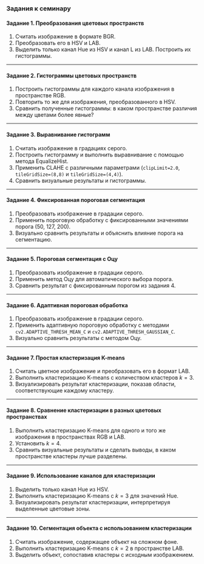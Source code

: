 
### **Задания к семинару**

#### **Задание 1. Преобразования цветовых пространств**
1. Считать изображение в формате BGR.
2. Преобразовать его в HSV и LAB.
3. Выделить только канал Hue из HSV и канал L из LAB. Построить их гистограммы.

---

#### **Задание 2. Гистограммы цветовых пространств**
1. Построить гистограммы для каждого канала изображения в пространстве RGB.
2. Повторить то же для изображения, преобразованного в HSV.
3. Сравнить полученные гистограммы: в каком пространстве различия между цветами более явные?

---

#### **Задание 3. Выравнивание гистограмм**
1. Считать изображение в градациях серого.
2. Построить гистограмму и выполнить выравнивание с помощью метода EqualizeHist.
3. Применить CLAHE с различными параметрами (`clipLimit=2.0`, `tileGridSize=(8,8)` и `tileGridSize=(4,4)`).
4. Сравнить визуальные результаты и гистограммы.

---

#### **Задание 4. Фиксированная пороговая сегментация**
1. Преобразовать изображение в градации серого.
2. Применить пороговую обработку с фиксированными значениями порога (50, 127, 200).
3. Визуально сравнить результаты и объяснить влияние порога на сегментацию.

---

#### **Задание 5. Пороговая сегментация с Оцу**
1. Преобразовать изображение в градации серого.
2. Применить метод Оцу для автоматического выбора порога.
3. Сравнить результат с фиксированным порогом из задания 4.

---

#### **Задание 6. Адаптивная пороговая обработка**
1. Преобразовать изображение в градации серого.
2. Применить адаптивную пороговую обработку с методами `cv2.ADAPTIVE_THRESH_MEAN_C` и `cv2.ADAPTIVE_THRESH_GAUSSIAN_C`.
3. Визуально сравнить результаты с методом Оцу.

---

#### **Задание 7. Простая кластеризация K-means**
1. Считать цветное изображение и преобразовать его в формат LAB.
2. Выполнить кластеризацию K-means с количеством кластеров $k=3$.
3. Визуализировать результат кластеризации, показав области, соответствующие каждому кластеру.

---

#### **Задание 8. Сравнение кластеризации в разных цветовых пространствах**
1. Выполнить кластеризацию K-means для одного и того же изображения в пространствах RGB и LAB.
2. Установить $k=4$.
3. Сравнить визуальные результаты и сделать выводы, в каком пространстве кластеры лучше разделены.

---

#### **Задание 9. Использование каналов для кластеризации**
1. Выделить только канал Hue из HSV.
2. Выполнить кластеризацию K-means с $k=3$ для значений Hue.
3. Визуализировать результат кластеризации, интерпретируя выделенные цветовые зоны.

---

#### **Задание 10. Сегментация объекта с использованием кластеризации**
1. Считать изображение, содержащее объект на сложном фоне.
2. Выполнить кластеризацию K-means с $k=2$ в пространстве LAB.
3. Выделить объект, сопоставив кластеры с исходным изображением.

